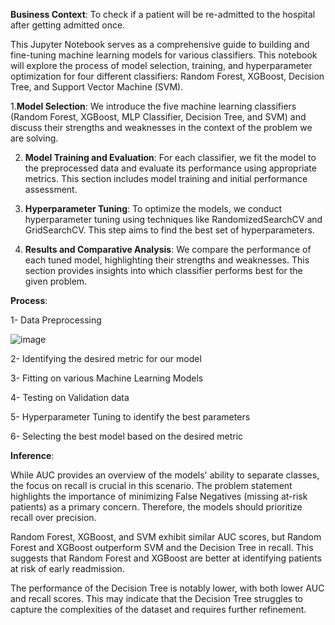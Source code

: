 **Business Context**:  To check if a patient will be re-admitted to the hospital after getting admitted once. 

This Jupyter Notebook serves as a comprehensive guide to building and fine-tuning machine learning models for various classifiers. This notebook will explore the process of model selection, training, and hyperparameter optimization for four different classifiers: Random Forest, XGBoost, Decision Tree, and Support Vector Machine (SVM).

1.**Model Selection**: We introduce the five machine learning classifiers (Random Forest, XGBoost, MLP Classifier, Decision Tree, and SVM) and discuss their strengths and weaknesses in the context of the problem we are solving.

2. **Model Training and Evaluation**: For each classifier, we fit the model to the preprocessed data and evaluate its performance using appropriate metrics. This section includes model training and initial performance assessment.

3. **Hyperparameter Tuning**: To optimize the models, we conduct hyperparameter tuning using techniques like RandomizedSearchCV and GridSearchCV. This step aims to find the best set of hyperparameters.

4. **Results and Comparative Analysis**: We compare the performance of each tuned model, highlighting their strengths and weaknesses. This section provides insights into which classifier performs best for the given problem.

**Process**:

1- Data Preprocessing  

![image](https://github.com/KattaAkki/Readmission-rate-of-a-diabetic-patient/assets/71118330/78b15ed8-3f58-4e86-a20a-9b8f06d47919)


2- Identifying the desired metric for our model 

3- Fitting on various Machine Learning Models  

4- Testing on Validation data 

5- Hyperparameter Tuning to identify the best parameters 

6- Selecting the best model based on the desired metric 

**Inference**:

While AUC provides an overview of the models' ability to separate classes, the focus on recall is crucial in this scenario. The problem statement highlights the importance of minimizing False Negatives (missing at-risk patients) as a primary concern. Therefore, the models should prioritize recall over precision.

Random Forest, XGBoost, and SVM exhibit similar AUC scores, but Random Forest and XGBoost outperform SVM and the Decision Tree in recall. This suggests that Random Forest and XGBoost are better at identifying patients at risk of early readmission.

The performance of the Decision Tree is notably lower, with both lower AUC and recall scores. This may indicate that the Decision Tree struggles to capture the complexities of the dataset and requires further refinement.
